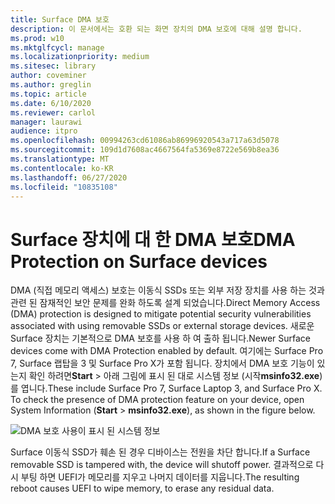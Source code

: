 ```yaml
---
title: Surface DMA 보호
description: 이 문서에서는 호환 되는 화면 장치의 DMA 보호에 대해 설명 합니다.
ms.prod: w10
ms.mktglfcycl: manage
ms.localizationpriority: medium
ms.sitesec: library
author: coveminer
ms.author: greglin
ms.topic: article
ms.date: 6/10/2020
ms.reviewer: carlol
manager: laurawi
audience: itpro
ms.openlocfilehash: 00994263cd61086ab86996920543a717a63d5078
ms.sourcegitcommit: 109d1d7608ac4667564fa5369e8722e569b8ea36
ms.translationtype: MT
ms.contentlocale: ko-KR
ms.lasthandoff: 06/27/2020
ms.locfileid: "10835108"
---
```

# <span data-ttu-id="8e65c-103">Surface 장치에 대 한 DMA 보호</span><span class="sxs-lookup"><span data-stu-id="8e65c-103">DMA Protection on Surface devices</span></span>

<span data-ttu-id="8e65c-104">DMA (직접 메모리 액세스) 보호는 이동식 SSDs 또는 외부 저장 장치를 사용 하는 것과 관련 된 잠재적인 보안 문제를 완화 하도록 설계 되었습니다.</span><span class="sxs-lookup"><span data-stu-id="8e65c-104">Direct Memory Access (DMA) protection is designed to mitigate potential security vulnerabilities associated with using removable SSDs or external storage devices.</span></span> <span data-ttu-id="8e65c-105">새로운 Surface 장치는 기본적으로 DMA 보호를 사용 하 여 출하 됩니다.</span><span class="sxs-lookup"><span data-stu-id="8e65c-105">Newer Surface devices come with DMA Protection enabled by default.</span></span> <span data-ttu-id="8e65c-106">여기에는 Surface Pro 7, Surface 랩탑을 3 및 Surface Pro X가 포함 됩니다.  장치에서 DMA 보호 기능이 있는지 확인 하려면**Start**  >  아래 그림에 표시 된 대로 시스템 정보 (시작**msinfo32.exe**)를 엽니다.</span><span class="sxs-lookup"><span data-stu-id="8e65c-106">These include Surface Pro 7, Surface Laptop 3, and Surface Pro X.  To check the presence of DMA protection feature on your device, open System Information (**Start** > **msinfo32.exe**), as shown in the figure below.</span></span>

![DMA 보호 사용이 표시 된 시스템 정보](images/systeminfodma.png)

<span data-ttu-id="8e65c-108">Surface 이동식 SSD가 훼손 된 경우 디바이스는 전원을 차단 합니다.</span><span class="sxs-lookup"><span data-stu-id="8e65c-108">If a Surface removable SSD is tampered with, the device will shutoff power.</span></span> <span data-ttu-id="8e65c-109">결과적으로 다시 부팅 하면 UEFI가 메모리를 지우고 나머지 데이터를 지웁니다.</span><span class="sxs-lookup"><span data-stu-id="8e65c-109">The resulting reboot causes UEFI to wipe memory, to erase any residual data.</span></span>
